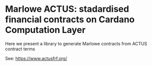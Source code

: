 # Marlowe ACTUS: stadardised financial contracts on Cardano Computation Layer

Here we present a library to generate Marlowe contracts from ACTUS contract terms

See: https://www.actusfrf.org/

